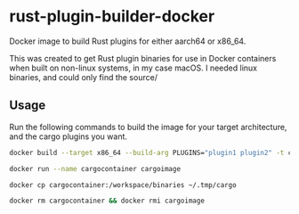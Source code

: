 # rust-plugin-builder-docker
Docker image to build Rust plugins for either aarch64 or x86_64.

This was created to get Rust plugin binaries for use in Docker containers when built on non-linux systems, in my case macOS. I needed linux binaries, and could only find the source/

## Usage
Run the following commands to build the image for your target architecture, and the cargo plugins you want.
```bash
docker build --target x86_64 --build-arg PLUGINS="plugin1 plugin2" -t cargoimage .
```

```bash
docker run --name cargocontainer cargoimage
```

```bash
docker cp cargocontainer:/workspace/binaries ~/.tmp/cargo
```
```bash
docker rm cargocontainer && docker rmi cargoimage
```
